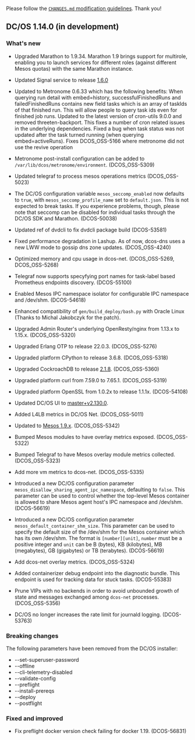 Please follow the [`CHANGES.md` modification guidelines](https://github.com/dcos/dcos/wiki/CHANGES.md-guidelines). Thank you!


## DC/OS 1.14.0 (in development)


### What's new

* Upgraded Marathon to 1.9.34. Marathon 1.9 brings support for multirole, enabling you to launch services for different roles (against different Mesos quotas) with the same Marathon instance.

* Updated Signal service to release [1.6.0](https://github.com/dcos/dcos-signal/releases/tag/1.6.0)

* Updated to Metronome 0.6.33 which has the following benefits: When querying run detail with embed=history, successfulFinishedRuns and failedFinishedRuns contains new field tasks which is an array of taskIds of that finished run. This will allow people to query task ids even for finished job runs.  Updated to the latest version of cron-utils 9.0.0 and removed threeten-backport. This fixes a number of cron related issues in the underlying dependencies.  Fixed a bug when task status was not updated after the task turned running (when querying embed=activeRuns).  Fixes DCOS_OSS-5166 where metronome did not use the revive operation

* Metronome post-install configuration can be added to `/var/lib/dcos/metronome/environment`. (DCOS_OSS-5309)

* Updated telegraf to process mesos operations metrics (DCOS_OSS-5023)

* The DC/OS configuration variable `mesos_seccomp_enabled` now defaults to `true`, with `mesos_seccomp_profile_name` set to `default.json`. This is not expected to break tasks. If you experience problems, though, please note that seccomp can be disabled for individual tasks through the DC/OS SDK and Marathon. (DCOS-50038)

* Updated ref of dvdcli to fix dvdcli package build (DCOS-53581)

* Fixed performance degradation in Lashup. As of now, dcos-dns uses a new LWW mode to gossip dns zone updates. (DCOS_OSS-4240)

* Optimized memory and cpu usage in dcos-net. (DCOS_OSS-5269, DCOS_OSS-5268)

* Telegraf now supports specyfying port names for task-label based Prometheus endpoints discovery. (DCOS-55100)

* Enabled Mesos IPC namespace isolator for configurable IPC namespace and /dev/shm. (DCOS-54618)

* Enhanced compatibility of `gen/build_deploy/bash.py` with Oracle Linux (Thanks to Michal Jakobczyk for the patch).

* Upgraded Admin Router's underlying OpenResty/nginx from 1.13.x to 1.15.x. (DCOS_OSS-5320)

* Upgraded Erlang OTP to release 22.0.3. (DCOS_OSS-5276)

* Upgraded platform CPython to release 3.6.8. (DCOS_OSS-5318)

* Upgraded CockroachDB to release [2.1.8](https://www.cockroachlabs.com/docs/releases/v2.1.8.html). (DCOS_OSS-5360)

* Upgraded platform curl from 7.59.0 to 7.65.1. (DCOS_OSS-5319)

* Upgraded platform OpenSSL from 1.0.2x to release 1.1.1x. (DCOS-54108)

* Updated DC/OS UI to [master+v2.130.0](https://github.com/dcos/dcos-ui/releases/tag/master+v2.130.0).

* Added L4LB metrics in DC/OS Net. (DCOS_OSS-5011)

* Updated to [Mesos 1.9.x](https://github.com/apache/mesos/blob/ff8c9a96be6ae1ee47faf9d5b80a518dfb4a3db0/CHANGELOG). (DCOS_OSS-5342)

* Bumped Mesos modules to have overlay metrics exposed. (DCOS_OSS-5322)

* Bumped Telegraf to have Mesos overlay module metrics collected. (DCOS_OSS-5323)

* Add more vm metrics to dcos-net. (DCOS_OSS-5335)

* Introduced a new DC/OS configuration parameter `mesos_disallow_sharing_agent_ipc_namespace`, defaulting to `false`. This parameter can be used to control whether the top-level Mesos container is allowed to share Mesos agent host's IPC namespace and /dev/shm. (DCOS-56619)

* Introduced a new DC/OS configuration parameter `mesos_default_container_shm_size`. This parameter can be used to specify the default size of the /dev/shm for the Mesos container which has its own /dev/shm. The format is `[number][unit]`, `number` must be a positive integer and `unit` can be B (bytes), KB (kilobytes), MB (megabytes), GB (gigabytes) or TB (terabytes). (DCOS-56619)

* Add dcos-net overlay metrics. (DCOS_OSS-5324)

* Added containerizer debug endpoint into the diagnostic bundle. This endpoint is used for tracking data for stuck tasks. (DCOS-55383)

* Prune VIPs with no backends in order to avoid unbounded growth of state and messages exchanged among `dcos-net` processes. (DCOS_OSS-5356)

* DC/OS no longer increases the rate limit for journald logging. (DCOS-53763)


### Breaking changes

The following parameters have been removed from the DC/OS installer:

* --set-superuser-password
* --offline
* --cli-telemetry-disabled
* --validate-config
* --preflight
* --install-prereqs
* --deploy
* --postflight

### Fixed and improved

* Fix preflight docker version check failing for docker 1.19. (DCOS-56831)